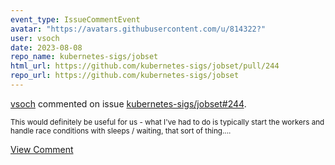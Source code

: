 ```yaml
---
event_type: IssueCommentEvent
avatar: "https://avatars.githubusercontent.com/u/814322?"
user: vsoch
date: 2023-08-08
repo_name: kubernetes-sigs/jobset
html_url: https://github.com/kubernetes-sigs/jobset/pull/244
repo_url: https://github.com/kubernetes-sigs/jobset
---
```


<a href='https://github.com/vsoch' target='_blank'>vsoch</a> commented on issue <a href='https://github.com/kubernetes-sigs/jobset/pull/244' target='_blank'>kubernetes-sigs/jobset#244</a>.

<small>This would definitely be useful for us - what I've had to do is typically start the workers and handle race conditions with sleeps / waiting, that sort of thing....</small>

<a href='https://github.com/kubernetes-sigs/jobset/pull/244' target='_blank'>View Comment</a>